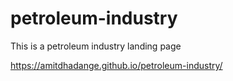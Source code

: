 # petroleum-industry
This is  a petroleum industry landing page

 https://amitdhadange.github.io/petroleum-industry/
 
